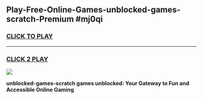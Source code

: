 
## Play-Free-Online-Games-unblocked-games-scratch-Premium #mj0qi
<h3>
<a href="https://premium.freeplayer.one?title=unblocked-games-scratch&ref=8M">CLICK TO PLAY</a></h3>
<hr>

<h3>
<a href="https://premium.freeplayer.one?title=unblocked-games-scratch&ref=8M">CLICK 2 PLAY</a>
  
</h3>

<a href="https://premium.freeplayer.one?title=unblocked-games-scratch&ref=8M"><img src="https://clearcache.store/games.png"></a>


**unblocked-games-scratch games unblocked: Your Gateway to Fun and Accessible Online Gaming**
